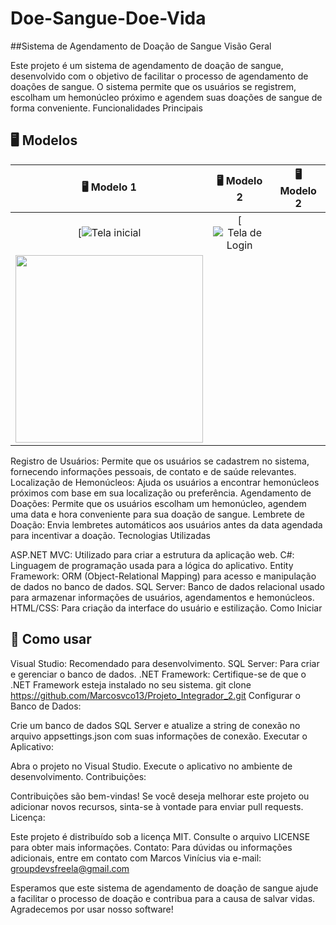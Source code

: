 # Doe-Sangue-Doe-Vida

##Sistema de Agendamento de Doação de Sangue Visão Geral

Este projeto é um sistema de agendamento de doação de sangue, desenvolvido com o objetivo de facilitar o processo de agendamento de doações de sangue. O sistema permite que os usuários se registrem, escolham um hemonúcleo próximo e agendem suas doações de sangue de forma conveniente.
Funcionalidades Principais

## 🖥️ Modelos
🖥️ Modelo 1                                                                                    | 🖥️ Modelo 2                                                                                  | 🖥️ Modelo 2   
:----------:                                                                                   | :--------------:                                                                             | :--------------:
[![Tela inicial](https://github.com/danielcperalba/Doe-Sangue-Doe-Vida/assets/81268953/0a89bf3f-3e56-4162-9f1b-9f259cc3d095)   | [![Tela de Login](https://github.com/danielcperalba/Doe-Sangue-Doe-Vida/assets/81268953/e68bbcbd-8b0e-4b17-92d5-7e56078bdcd8)
 | [<img src="public/assets/front-end-3.png" width="300px" />](readme-front-end/front-end-3.md)


Registro de Usuários: Permite que os usuários se cadastrem no sistema, fornecendo informações pessoais, de contato e de saúde relevantes.
Localização de Hemonúcleos: Ajuda os usuários a encontrar hemonúcleos próximos com base em sua localização ou preferência.
Agendamento de Doações: Permite que os usuários escolham um hemonúcleo, agendem uma data e hora conveniente para sua doação de sangue.
Lembrete de Doação: Envia lembretes automáticos aos usuários antes da data agendada para incentivar a doação.
Tecnologias Utilizadas

ASP.NET MVC: Utilizado para criar a estrutura da aplicação web.
C#: Linguagem de programação usada para a lógica do aplicativo.
Entity Framework: ORM (Object-Relational Mapping) para acesso e manipulação de dados no banco de dados.
SQL Server: Banco de dados relacional usado para armazenar informações de usuários, agendamentos e hemonúcleos.
HTML/CSS: Para criação da interface do usuário e estilização.
Como Iniciar

## 🔎 Como usar

Visual Studio: Recomendado para desenvolvimento.
SQL Server: Para criar e gerenciar o banco de dados.
.NET Framework: Certifique-se de que o .NET Framework esteja instalado no seu sistema.
git clone https://github.com/Marcosvco13/Projeto_Integrador_2.git
Configurar o Banco de Dados:

Crie um banco de dados SQL Server e atualize a string de conexão no arquivo appsettings.json com suas informações de conexão.
Executar o Aplicativo:

Abra o projeto no Visual Studio.
Execute o aplicativo no ambiente de desenvolvimento.
Contribuições:

Contribuições são bem-vindas! Se você deseja melhorar este projeto ou adicionar novos recursos, sinta-se à vontade para enviar pull requests.
Licença:

Este projeto é distribuído sob a licença MIT. Consulte o arquivo LICENSE para obter mais informações.
Contato: Para dúvidas ou informações adicionais, entre em contato com Marcos Vinícius via e-mail: groupdevsfreela@gmail.com

Esperamos que este sistema de agendamento de doação de sangue ajude a facilitar o processo de doação e contribua para a causa de salvar vidas. Agradecemos por usar nosso software!
